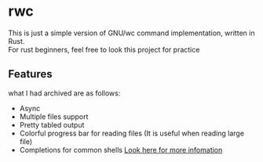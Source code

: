 # rwc
This is just a simple version of GNU/wc command implementation, written in Rust.  
For rust beginners, feel free to look this project for practice

## Features
what I had archived are as follows:
- Async
- Multiple files support
- Pretty tabled output
- Colorful progress bar for reading files (It is useful when reading large file)
- Completions for common shells [Look here for more infomation](/completions/)